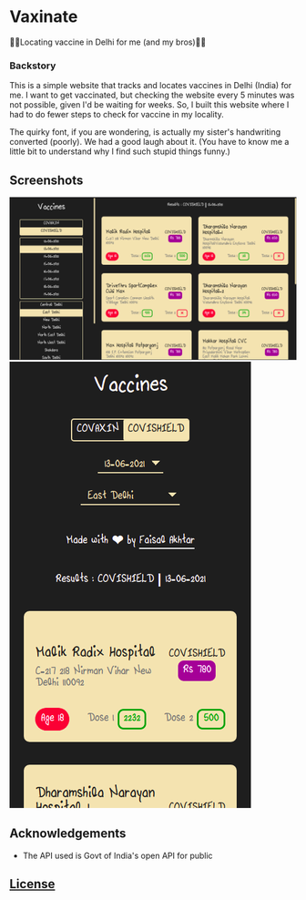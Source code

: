 # Vaxinate

💉💉Locating vaccine in Delhi for me (and my bros)💉💉

### Backstory

This is a simple website that tracks and locates vaccines in Delhi (India) for me. I want to get vaccinated, but checking the website every 5 minutes was not possible, given I'd be waiting for weeks. So, I built this website where I had to do fewer steps to check for vaccine in my locality.

The quirky font, if you are wondering, is actually my sister's handwriting converted (poorly). We had a good laugh about it. (You have to know me a little bit to understand why I find such stupid things funny.)

## Screenshots

![Laptop screenshot](laptop.png)
![Phone's screenshot](phone.png)

## Acknowledgements
- The API used is Govt of India's open API for public

## [License](LICENSE.md)